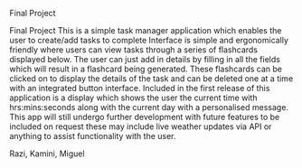 

Final Project

Final Project This is a simple task manager application which enables the user to create/add tasks to complete 
Interface is simple and ergonomically friendly where users can view tasks through a series of flashcards displayed below. 
The user can just add in details by filling in all the fields which will result in a flashcard being generated. 
These flashcards can be clicked on to display the details of the task and can be deleted one at a time with an integrated button interface. 
Included in the first release of this application is a display which shows the user the current time with hrs:mins:seconds along with the current day with a personalised message. 
This app will still undergo further development with future features to be included on request these may include live weather updates via API or anything to assist functionality with the user. 



Razi, Kamini, Miguel 
